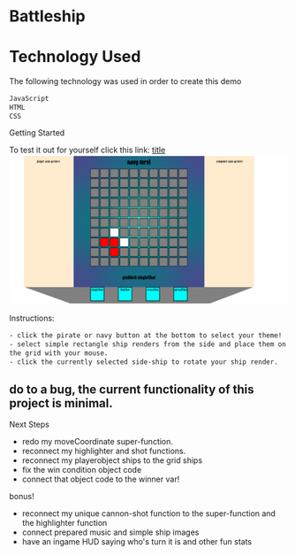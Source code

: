# Battleship

# Technology Used

The following technology was used in order to create this demo

    JavaScript
    HTML
    CSS

Getting Started

To test it out for yourself click this link:
[title](https://sweengman.github.io/Battleship/)
![Alt text](image-1.png)

Instructions:

    - click the pirate or navy button at the bottom to select your theme!
    - select simple rectangle ship renders from the side and place them on the grid with your mouse. 
    - click the currently selected side-ship to rotate your ship render. 

## do to a bug, the current functionality of this project is minimal.

Next Steps
- redo my moveCoordinate super-function.
- reconnect my highlighter and shot functions. 
- reconnect my playerobject ships to the grid ships
- fix the win condition object code
- connect that object code to the winner var!

bonus!
- reconnect my unique cannon-shot function to the super-function and the highlighter function
- connect prepared music and simple ship images
- have an ingame HUD saying who's turn it is and other fun stats
